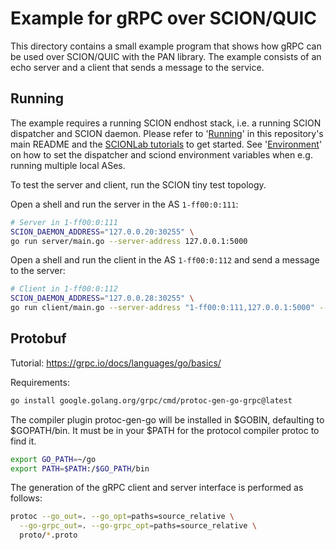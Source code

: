 # Example for gRPC over SCION/QUIC

This directory contains a small example program that shows how gRPC can be used over SCION/QUIC with the PAN library.
The example consists of an echo server and a client that sends a message to the service.

## Running

The example requires a running SCION endhost stack, i.e. a running SCION dispatcher and SCION daemon. Please refer to '[Running](../../README.md#Running)' in this repository's main README and the [SCIONLab tutorials](https://docs.scionlab.org) to get started.
See '[Environment](../../README.md#Environment)' on how to set the dispatcher and sciond environment variables when e.g. running multiple local ASes.

To test the server and client, run the SCION tiny test topology.

Open a shell and run the server in the AS `1-ff00:0:111`:
```bash
# Server in 1-ff00:0:111
SCION_DAEMON_ADDRESS="127.0.0.20:30255" \
go run server/main.go --server-address 127.0.0.1:5000
```

Open a shell and run the client in the AS `1-ff00:0:112` and send a message to the server:
```bash
# Client in 1-ff00:0:112
SCION_DAEMON_ADDRESS="127.0.0.28:30255" \
go run client/main.go --server-address "1-ff00:0:111,127.0.0.1:5000" --message "gRPC over SCION/QUIC"
```

## Protobuf
Tutorial: https://grpc.io/docs/languages/go/basics/

Requirements:
```bash
go install google.golang.org/grpc/cmd/protoc-gen-go-grpc@latest
```

The compiler plugin protoc-gen-go will be installed in $GOBIN, defaulting to $GOPATH/bin. It must be in your $PATH for the protocol compiler protoc to find it.
```bash
export GO_PATH=~/go
export PATH=$PATH:/$GO_PATH/bin
```

The generation of the gRPC client and server interface is performed as follows:
```bash
protoc --go_out=. --go_opt=paths=source_relative \
  --go-grpc_out=. --go-grpc_opt=paths=source_relative \
  proto/*.proto
```
